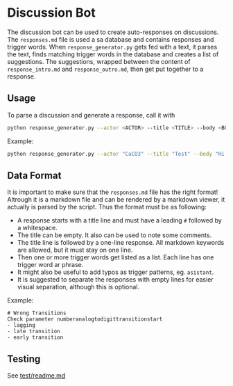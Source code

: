 # Discussion Bot
The discussion bot can be used to create auto-responses on discussions.
The `responses.md` file is used a sa database and contains responses and trigger words.
When `response_generator.py` gets fed with a text, it parses the text, finds matching trigger words in the database and creates a list of suggestions.
The suggestions, wrapped between the content of `response_intro.md` and `response_outro.md`, then get put together to a response.

## Usage
To parse a discussion and generate a response, call it with
```bash
python response_generator.py --actor <ACTOR> --title <TITLE> --body <BODY>
```

Example:
```bash
python response_generator.py --actor "CaCO3" --title "Test" --body "Hi all. I have always wrong value and reflections. Also home assistant does not get any data."
```

## Data Format
It is important to make sure that the `responses.md` file has the right format!
Altrough it is a markdown file and can be rendered by a markdown viewer, it actually is parsed by the script.
Thus the format must be as following:
- A response starts with a title line and must have a leading `#` followed by a whitespace.
- The title can be empty. It also can be used to note some comments.
- The title line is followed by a one-line response. All markdown keywords are allowed, but it must stay on one line.
- Then one or more trigger words get listed as a list. Each line has one trigger word ar phrase.
- It might also be useful to add typos as trigger patterns, eg. `asistant`.
- It is suggested to separate the responses with empty lines for easier visual separation, although this is optional.

Example:
```
# Wrong Transitions
Check parameter numberanalogtodigittransitionstart
- lagging
- late transition
- early transition
```


## Testing
See [test/readme.md](test/readme.md)
